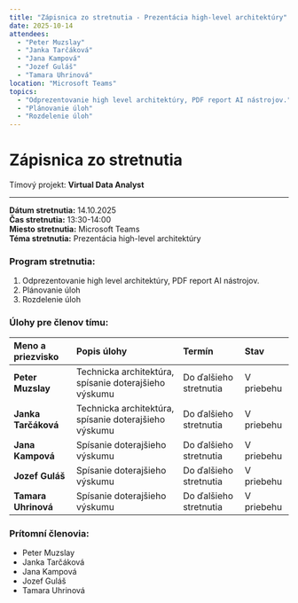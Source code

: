 ```yaml
---
title: "Zápisnica zo stretnutia - Prezentácia high-level architektúry"
date: 2025-10-14
attendees:
  - "Peter Muzslay"
  - "Janka Tarčáková"
  - "Jana Kampová"
  - "Jozef Guláš"
  - "Tamara Uhrinová"
location: "Microsoft Teams"
topics:
  - "Odprezentovanie high level architektúry, PDF report AI nástrojov."
  - "Plánovanie úloh"
  - "Rozdelenie úloh"
---
```


# Zápisnica zo stretnutia

Tímový projekt: **Virtual Data Analyst**

---

**Dátum stretnutia:** 14.10.2025  
**Čas stretnutia:** 13:30-14:00  
**Miesto stretnutia:** Microsoft Teams  
**Téma stretnutia:** Prezentácia high-level architektúry 

### Program stretnutia:

1.  Odprezentovanie high level architektúry, PDF report AI nástrojov. 
2.  Plánovanie úloh
3.  Rozdelenie úloh

### Úlohy pre členov tímu:

| Meno a priezvisko   | Popis úlohy                                      | Termín                 | Stav       |
| :------------------ | :----------------------------------------------- | :--------------------- | :--------- |
| **Peter Muzslay**   | Technicka architektúra, spísanie doterajšieho výskumu  | Do ďalšieho stretnutia | V priebehu |
| **Janka Tarčáková** | Technicka architektúra, spísanie doterajšieho výskumu | Do ďalšieho stretnutia | V priebehu |
| **Jana Kampová**    | Spísanie doterajšieho výskumu | Do ďalšieho stretnutia | V priebehu |
| **Jozef Guláš**     | Spísanie doterajšieho výskumu | Do ďalšieho stretnutia | V priebehu |
| **Tamara Uhrinová** | Spísanie doterajšieho výskumu | Do ďalšieho stretnutia | V priebehu |

### Prítomní členovia:

- Peter Muzslay
- Janka Tarčáková
- Jana Kampová
- Jozef Guláš
- Tamara Uhrinová

